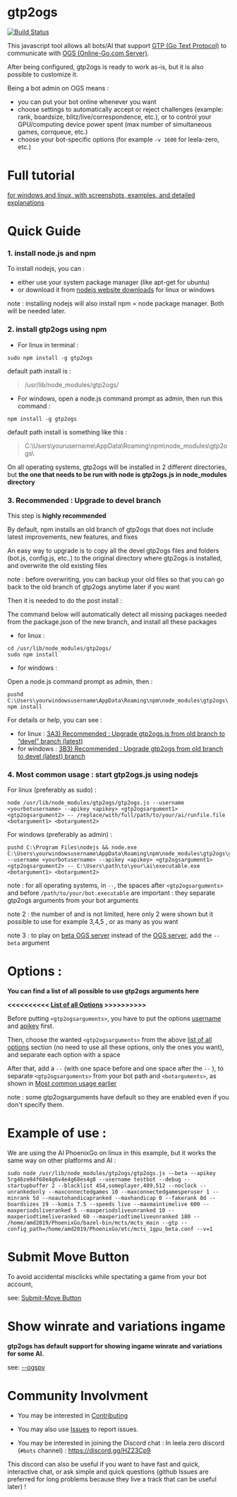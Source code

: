 # gtp2ogs

[![Build Status](https://travis-ci.org/online-go/gtp2ogs.svg?branch=devel)](https://travis-ci.org/online-go/gtp2ogs)


This javascript tool allows all bots/AI that support 
[GTP (Go Text Protocol)](https://senseis.xmp.net/?GoTextProtocol) 
to communicate with [OGS (Online-Go.com Server)](https://online-go.com/).

After being configured, gtp2ogs is ready to work as-is, 
but it is also possible to customize it.

Being a bot admin on OGS means :
- you can put your bot online whenever you want
- choose settings to automatically accept or reject challenges 
(example: rank, boardsize, blitz/live/correspondence, etc.), or to 
control your GPU/computing device power spent (max number of 
simultaneous games, corrqueue, etc.)
- choose your bot-specific options (for example `-v 1600` for leela-zero, 
etc.)

# Full tutorial 

[for windows and linux, with screenshots, examples, and detailed explanations](https://github.com/wonderingabout/gtp2ogs-tutorial)

# Quick Guide

### 1. install node.js and npm

To install nodejs, you can :
- either use your system package manager (like apt-get for ubuntu)
- or download it from [nodejs website downloads](https://nodejs.org/en/download/) 
for linux or windows

note : installing nodejs will also install npm = node package manager. Both 
will be needed later.

### 2. install gtp2ogs using npm

- For linux in terminal :

```
sudo npm install -g gtp2ogs
```

default path install is : 
> /usr/lib/node_modules/gtp2ogs/

- For windows, open a node.js command prompt as admin, then run this command :

```
npm install -g gtp2ogs
```

default path install is something like this :
> C:\Users\yourusername\AppData\Roaming\npm\node_modules\gtp2ogs\


On all operating systems, gtp2ogs will be installed in 2 different directories, but 
**the one that needs to be run with node is gtp2ogs.js in node_modules directory**

### 3. Recommended : Upgrade to devel branch

This step is **highly recommended**

By default, npm installs an old branch of gtp2ogs that does not include latest 
improvements, new features, and fixes

An easy way to upgrade is to copy all the devel gtp2ogs files and folders 
(bot.js, config.js, etc..) to the original directory where gtp2ogs is 
installed, and overwrite the old existing files 

note : before overwriting, you can backup your old files so that you can 
go back to the old branch of gtp2ogs anytime later if you want

Then it is needed to do the post install :

The command below will automatically detect all missing packages needed 
from the package.json of the new branch, and install all these packages

- for linux :

```
cd /usr/lib/node_modules/gtp2ogs/
sudo npm install
```

- for windows :

Open a node.js command prompt as admin, then :

```
pushd C:\Users\yourwindowsusername\AppData\Roaming\npm\node_modules\gtp2ogs\
npm install
```

For details or help, you can see :

- for linux : [3A3) Recommended : Upgrade gtp2ogs.js from old branch to “devel” branch (latest)](https://github.com/wonderingabout/gtp2ogs-tutorial/blob/master/docs/3A3-linux-optional-upgrade-to-devel.md)
- for windows : [3B3) Recommended : Upgrade gtp2ogs from old branch to devel (latest) branch](https://github.com/wonderingabout/gtp2ogs-tutorial/blob/master/docs/3B3-windows-optional-upgrade-to-devel.md)

### 4. Most common usage : start gtp2ogs.js using nodejs

For linux (preferably as sudo) :

```
node /usr/lib/node_modules/gtp2ogs/gtp2ogs.js --username <yourbotusername> --apikey <apikey> <gtp2ogsargument1> <gtp2ogsargument2> -- /replace/with/full/path/to/your/ai/runfile.file <botargument1> <botargument2>
```

For windows (preferably as admin) : 

```
pushd C:\Program Files\nodejs && node.exe C:\Users\yourwindowsusername\AppData\Roaming\npm\node_modules\gtp2ogs\gtp2ogs.js --username <yourbotusername> --apikey <apikey> <gtp2ogsargument1> <gtp2ogsargument2> -- C:\Users\path\to\your\ai\executable.exe <botargument1> <botargument2>
```

note : for all operating systems, in ` -- `, the spaces after `<gtp2ogsarguments>` 
and before `/path/to/your/bot.executable` are important : they separate gtp2ogs 
arguments from your bot arguments

note 2 : the number of <gtp2ogsarguments> and <botarguments> is not limited, 
here only 2 were shown but it possible to use for example 3,4,5 , or as many as 
you want
  
note 3 : to play on [beta OGS server](https://beta.online-go.com/) instead of the 
[OGS server](https://online-go.com/), add the `--beta` argument

# Options :

**You can find a list of all possible to use gtp2ogs arguments here**

**<<<<<<<<<< [List of all Options](/docs/OPTIONS-LIST.md) >>>>>>>>>>**


Before putting `<gtp2ogsarguments>`, you have to put the options [username](https://github.com/online-go/gtp2ogs/blob/devel/docs/OPTIONS-LIST.md#username) 
and [apikey](https://github.com/online-go/gtp2ogs/blob/devel/docs/OPTIONS-LIST.md#apikey) 
first.

Then, choose the wanted ```<gtp2ogsarguments>``` from the above [list of all options](/docs/OPTIONS-LIST.md) section (no need to use all these options, only the ones you want), 
and separate each option with a space

After that, add a ``` -- ``` (with one space before and one space after the `--` ), 
to separate `<gtp2ogsarguments>` from your bot path and `<botarguments>`, as 
shown in 
[Most common usage earlier](#4-most-common-usage--start-gtp2ogsjs-using-nodejs)

note : some gtp2ogsarguments have default so they are enabled even if you don't 
specify them.

# Example of use :

We are using the AI PhoenixGo on linux in this example, 
but it works the same way on other platforms and AI :

```sudo node /usr/lib/node_modules/gtp2ogs/gtp2ogs.js --beta --apikey 5rg46ze84f68e4g6v4e4g68es4g8 --username testbot --debug --startupbuffer 2 --blacklist 454,someplayer,489,512 --noclock --unrankedonly --maxconnectedgames 10 --maxconnectedgamesperuser 1 --minrank 5d --noautohandicapranked --maxhandicap 0 --fakerank 8d --boardsizes 19 --komis 7.5 --speeds live --maxmaintimelive 600 --maxperiodsliveranked 5 --maxperiodsliveunranked 10 --maxperiodtimeliveranked 60 --maxperiodtimeliveunranked 180 -- /home/amd2019/PhoenixGo/bazel-bin/mcts/mcts_main --gtp --config_path=/home/amd2019/PhoenixGo/etc/mcts_1gpu_beta.conf --v=1```

# Submit Move Button

To avoid accidental misclicks while spectating a game from 
your bot account, 

see: [Submit-Move Button](https://github.com/wonderingabout/gtp2ogs-tutorial#important-submit-move-button)

# Show winrate and variations ingame

**gtp2ogs has default support for showing ingame winrate and variations for some AI.**

see: [--ogspv](/docs/OPTIONS-LIST.md/#ogspv)

# Community Involvment

- You may be interested in [Contributing](/docs/CONTRIBUTING.md)

- You may also use [Issues](https://github.com/online-go/gtp2ogs/issues) 
to report issues.

- You may be interested in joining the Discord chat : 
In leela zero discord (`#bots` channel) : https://discord.gg/HZ23Cp9

This discord can also be useful if you want to have fast and quick, 
interactive chat, or ask simple and quick questions (github Issues are 
preferred for long problems because they live a track that can be useful 
later) !

